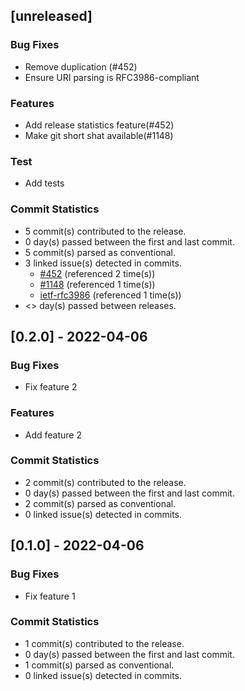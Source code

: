 ## [unreleased]

### Bug Fixes

- Remove duplication (#452)
- Ensure URI parsing is RFC3986-compliant

### Features

- Add release statistics feature(#452)
- Make git short shat available(#1148)

### Test

- Add tests

### Commit Statistics

- 5 commit(s) contributed to the release.
- 0 day(s) passed between the first and last commit.
- 5 commit(s) parsed as conventional.
- 3 linked issue(s) detected in commits.
  - [#452](https://github.com/orhun/git-cliff/issues/452) (referenced 2 time(s))
  - [#1148](https://github.com/orhun/git-cliff/issues/1148) (referenced 1 time(s))
  - [ietf-rfc3986](https://datatracker.ietf.org/doc/html/rfc3986) (referenced 1 time(s))
- <<DAYS SINCE LAST RELEASE>> day(s) passed between releases.

## [0.2.0] - 2022-04-06

### Bug Fixes

- Fix feature 2

### Features

- Add feature 2

### Commit Statistics

- 2 commit(s) contributed to the release.
- 0 day(s) passed between the first and last commit.
- 2 commit(s) parsed as conventional.
- 0 linked issue(s) detected in commits.

## [0.1.0] - 2022-04-06

### Bug Fixes

- Fix feature 1

### Commit Statistics

- 1 commit(s) contributed to the release.
- 0 day(s) passed between the first and last commit.
- 1 commit(s) parsed as conventional.
- 0 linked issue(s) detected in commits.

